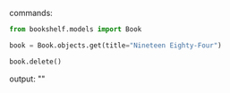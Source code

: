commands:

```python
from bookshelf.models import Book

book = Book.objects.get(title="Nineteen Eighty-Four")

book.delete()
```

output: ""
